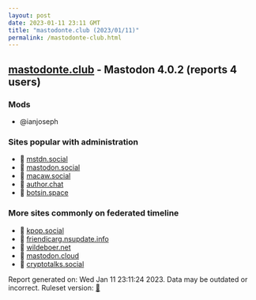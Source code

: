 ```yaml
---
layout: post
date: 2023-01-11 23:11 GMT
title: "mastodonte.club (2023/01/11)"
permalink: /mastodonte-club.html
---
```



## [mastodonte.club](https://mastodonte.club) - Mastodon 4.0.2 (reports 4 users)

### Mods
 * @ianjoseph

### Sites popular with administration

* 🐘 [mstdn.social](/mstdn-social.html)
* 🐘 [mastodon.social](/mastodon-social.html)
* 🐘 [macaw.social](/macaw-social.html)
* 🐘 [author.chat](/author-chat.html)
* 🐘 [botsin.space](/botsin-space.html)

### More sites commonly on federated timeline

* 🐘 [kpop.social](/kpop-social.html)
* 🐘 [friendicarg.nsupdate.info](/friendicarg-nsupdate-info.html)
* 🐘 [wildeboer.net](/wildeboer-net.html)
* 🐘 [mastodon.cloud](/mastodon-cloud.html)
* 🐘 [cryptotalks.social](/cryptotalks-social.html)

Report generated on: Wed Jan 11 23:11:24 2023. Data may be outdated or incorrect.
Ruleset version: [🧁](/version-cupcake)
